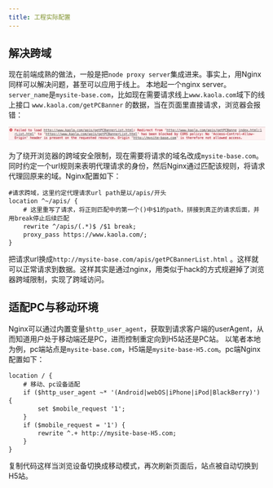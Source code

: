 ```yaml
---
title: 工程实际配置
---
```

 ## 解决跨域
现在前端成熟的做法，一般是把`node proxy server`集成进来。事实上，用Nginx同样可以解决问题，甚至可以应用于线上。
本地起一个nginx server。`server_name`是`mysite-base.com`，比如现在需要请求线上`www.kaola.com`域下的线上接口 `www.kaola.com/getPCBanner` 的数据，当在页面里直接请求，浏览器会报错：

![跨域报错](../img/error.jpg)

为了绕开浏览器的跨域安全限制，现在需要将请求的域名改成`mysite-base.com`。同时约定一个url规则来表明代理请求的身份，然后Nginx通过匹配该规则，将请求代理回原来的域。Nginx配置如下：
```nginx
#请求跨域，这里约定代理请求url path是以/apis/开头
location ^~/apis/ {
    # 这里重写了请求，将正则匹配中的第一个()中$1的path，拼接到真正的请求后面，并用break停止后续匹配
    rewrite ^/apis/(.*)$ /$1 break;
    proxy_pass https://www.kaola.com/;
}  
```
把请求url换成`http://mysite-base.com/apis/getPCBannerList.html` 。这样就可以正常请求到数据。这样其实是通过nginx，用类似于hack的方式规避掉了浏览器跨域限制，实现了跨域访问。

## 适配PC与移动环境
Nginx可以通过内置变量`$http_user_agent`，获取到请求客户端的userAgent，从而知道用户处于移动端还是PC，进而控制重定向到H5站还是PC站。
以笔者本地为例，pc端站点是`mysite-base.com`，H5端是`mysite-base-H5.com`。pc端Nginx配置如下：
```nginx
location / {
    # 移动、pc设备适配
    if ($http_user_agent ~* '(Android|webOS|iPhone|iPod|BlackBerry)') {
        set $mobile_request '1';
    }
    if ($mobile_request = '1') {
        rewrite ^.+ http://mysite-base-H5.com;
    }
}  
```
复制代码这样当浏览设备切换成移动模式，再次刷新页面后，站点被自动切换到H5站。
